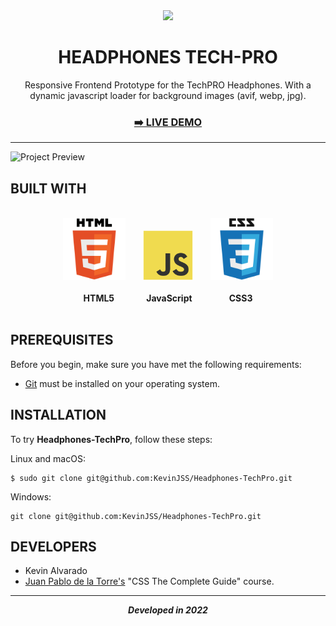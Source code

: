<div align="center">
  <img src="https://user-images.githubusercontent.com/103754829/216660111-13fe66d9-21ae-453c-a657-f853153bef80.png" width="500px" height="auto"/>

  <div>
    <h1>HEADPHONES TECH-PRO</h1>
  </div>
</div>

<p align="center">Responsive Frontend Prototype for the TechPRO Headphones. With a dynamic javascript loader for background images (avif, webp, jpg).</p>

<div align="center">
  <h3><a href="https://headphones-techpro-kevjs.netlify.app/">➡️ LIVE DEMO</a></h3>
  <hr/>
</div> 

<img src="https://user-images.githubusercontent.com/103754829/216661056-09957959-63cd-49aa-b5b4-7d8147364653.png" alt="Project Preview"/>

## BUILT WITH
<br/>

<div align="center">
  <img src="https://raw.githubusercontent.com/devicons/devicon/master/icons/html5/html5-original-wordmark.svg" alt="html5" width="100" height="100"/>
  <span>&nbsp;&nbsp;&nbsp;&nbsp;&nbsp;</span>
  <img src="https://raw.githubusercontent.com/devicons/devicon/master/icons/javascript/javascript-original.svg" alt="javascript" width="80" height="80"/>
  <span>&nbsp;&nbsp;&nbsp;&nbsp;&nbsp;</span>
  <img src="https://raw.githubusercontent.com/devicons/devicon/master/icons/css3/css3-original-wordmark.svg" alt="css3" width="100" height="100"/>
</div>

<br/>

<div align="center">
    <strong>HTML5</strong>
    <span>&nbsp;&nbsp;&nbsp;&nbsp;&nbsp;&nbsp;&nbsp;&nbsp;&nbsp;&nbsp;&nbsp;</span>
    <strong>JavaScript</strong>
    <span>&nbsp;&nbsp;&nbsp;&nbsp;&nbsp;&nbsp;&nbsp;&nbsp;&nbsp;&nbsp;&nbsp;&nbsp;&nbsp;</span>
    <strong>CSS3</strong>
</div>

<br/>

## PREREQUISITES
Before you begin, make sure you have met the following requirements:
* <a href="https://git-scm.com/downloads" target="_blank">Git</a> must be installed on your operating system.

## INSTALLATION
To try <strong>Headphones-TechPro</strong>, follow these steps:

Linux and macOS:
```
$ sudo git clone git@github.com:KevinJSS/Headphones-TechPro.git
```

Windows:
```
git clone git@github.com:KevinJSS/Headphones-TechPro.git
```

## DEVELOPERS
* Kevin Alvarado
* <a href="https://github.com/codigoconjuan">Juan Pablo de la Torre's</a> "CSS The Complete Guide" course.

<hr/>

<div align="center">
  <strong><i>Developed in 2022</i></strong>
</div>
